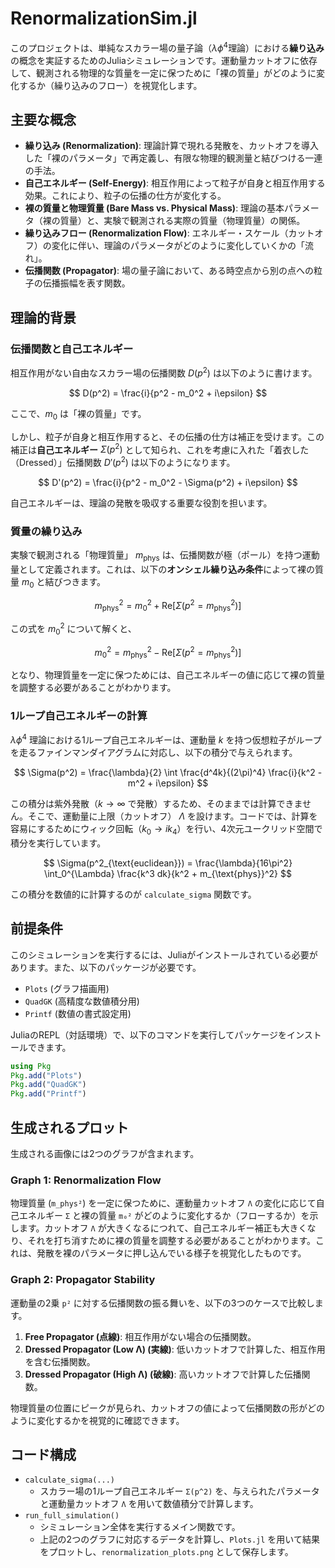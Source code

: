 # RenormalizationSim.jl

このプロジェクトは、単純なスカラー場の量子論（$\lambda\phi^4$理論）における**繰り込み**の概念を実証するためのJuliaシミュレーションです。運動量カットオフに依存して、観測される物理的な質量を一定に保つために「裸の質量」がどのように変化するか（繰り込みのフロー）を視覚化します。

##  主要な概念

* **繰り込み (Renormalization)**: 理論計算で現れる発散を、カットオフを導入した「裸のパラメータ」で再定義し、有限な物理的観測量と結びつける一連の手法。
* **自己エネルギー (Self-Energy)**: 相互作用によって粒子が自身と相互作用する効果。これにより、粒子の伝播の仕方が変化する。
* **裸の質量と物理質量 (Bare Mass vs. Physical Mass)**: 理論の基本パラメータ（裸の質量）と、実験で観測される実際の質量（物理質量）の関係。
* **繰り込みフロー (Renormalization Flow)**: エネルギー・スケール（カットオフ）の変化に伴い、理論のパラメータがどのように変化していくかの「流れ」。
* **伝播関数 (Propagator)**: 場の量子論において、ある時空点から別の点への粒子の伝播振幅を表す関数。

##  理論的背景

### 伝播関数と自己エネルギー

相互作用がない自由なスカラー場の伝播関数 $D(p^2)$ は以下のように書けます。

$$
D(p^2) = \frac{i}{p^2 - m_0^2 + i\epsilon}
$$

ここで、$m_0$ は「裸の質量」です。

しかし、粒子が自身と相互作用すると、その伝播の仕方は補正を受けます。この補正は**自己エネルギー** $\Sigma(p^2)$ として知られ、これを考慮に入れた「着衣した（Dressed）」伝播関数 $D'(p^2)$ は以下のようになります。

$$
D'(p^2) = \frac{i}{p^2 - m_0^2 - \Sigma(p^2) + i\epsilon}
$$

自己エネルギーは、理論の発散を吸収する重要な役割を担います。

### 質量の繰り込み

実験で観測される「物理質量」 $m_{\text{phys}}$ は、伝播関数が極（ポール）を持つ運動量として定義されます。これは、以下の**オンシェル繰り込み条件**によって裸の質量 $m_0$ と結びつきます。

$$
m_{\text{phys}}^2 = m_0^2 + \text{Re}[\Sigma(p^2=m_{\text{phys}}^2)]
$$

この式を $m_0^2$ について解くと、

$$
m_0^2 = m_{\text{phys}}^2 - \text{Re}[\Sigma(p^2=m_{\text{phys}}^2)]
$$

となり、物理質量を一定に保つためには、自己エネルギーの値に応じて裸の質量を調整する必要があることがわかります。

### 1ループ自己エネルギーの計算

$\lambda\phi^4$ 理論における1ループ自己エネルギーは、運動量 $k$ を持つ仮想粒子がループを走るファインマンダイアグラムに対応し、以下の積分で与えられます。

$$
\Sigma(p^2) = \frac{\lambda}{2} \int \frac{d^4k}{(2\pi)^4} \frac{i}{k^2 - m^2 + i\epsilon}
$$

この積分は紫外発散（$k \to \infty$ で発散）するため、そのままでは計算できません。そこで、運動量に上限（カットオフ） $\Lambda$ を設けます。コードでは、計算を容易にするためにウィック回転（$k_0 \to i k_4$）を行い、4次元ユークリッド空間で積分を実行しています。

$$
\Sigma(p^2_{\text{euclidean}}) = \frac{\lambda}{16\pi^2} \int_0^{\Lambda} \frac{k^3 dk}{k^2 + m_{\text{phys}}^2}
$$

この積分を数値的に計算するのが `calculate_sigma` 関数です。

##  前提条件

このシミュレーションを実行するには、Juliaがインストールされている必要があります。また、以下のパッケージが必要です。

* `Plots` (グラフ描画用)
* `QuadGK` (高精度な数値積分用)
* `Printf` (数値の書式設定用)

JuliaのREPL（対話環境）で、以下のコマンドを実行してパッケージをインストールできます。

```julia
using Pkg
Pkg.add("Plots")
Pkg.add("QuadGK")
Pkg.add("Printf")
```

##  生成されるプロット

生成される画像には2つのグラフが含まれます。

### Graph 1: Renormalization Flow

物理質量 (`m_phys²`) を一定に保つために、運動量カットオフ `Λ` の変化に応じて自己エネルギー `Σ` と裸の質量 `m₀²` がどのように変化するか（フローするか）を示します。カットオフ `Λ` が大きくなるにつれて、自己エネルギー補正も大きくなり、それを打ち消すために裸の質量を調整する必要があることがわかります。これは、発散を裸のパラメータに押し込んでいる様子を視覚化したものです。

### Graph 2: Propagator Stability

運動量の2乗 `p²` に対する伝播関数の振る舞いを、以下の3つのケースで比較します。

1. **Free Propagator (点線)**: 相互作用がない場合の伝播関数。
2. **Dressed Propagator (Low Λ) (実線)**: 低いカットオフで計算した、相互作用を含む伝播関数。
3. **Dressed Propagator (High Λ) (破線)**: 高いカットオフで計算した伝播関数。

物理質量の位置にピークが見られ、カットオフの値によって伝播関数の形がどのように変化するかを視覚的に確認できます。

##  コード構成

* `calculate_sigma(...)`
  * スカラー場の1ループ自己エネルギー `Σ(p^2)` を、与えられたパラメータと運動量カットオフ `Λ` を用いて数値積分で計算します。
* `run_full_simulation()`
  * シミュレーション全体を実行するメイン関数です。
  * 上記の2つのグラフに対応するデータを計算し、`Plots.jl` を用いて結果をプロットし、`renormalization_plots.png` として保存します。
